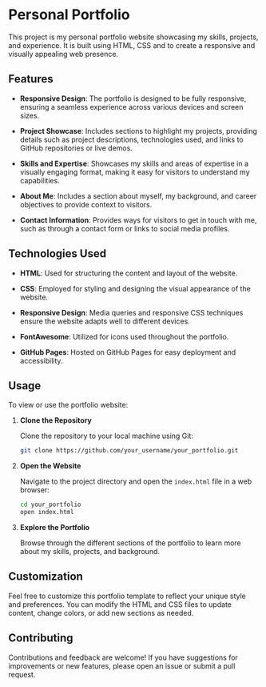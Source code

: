 # Personal Portfolio

This project is my personal portfolio website showcasing my skills, projects, and experience. It is built using HTML, CSS and to create a responsive and visually appealing web presence.

## Features

- **Responsive Design**: The portfolio is designed to be fully responsive, ensuring a seamless experience across various devices and screen sizes.
  
- **Project Showcase**: Includes sections to highlight my projects, providing details such as project descriptions, technologies used, and links to GitHub repositories or live demos.
  
- **Skills and Expertise**: Showcases my skills and areas of expertise in a visually engaging format, making it easy for visitors to understand my capabilities.
  
- **About Me**: Includes a section about myself, my background, and career objectives to provide context to visitors.
  
- **Contact Information**: Provides ways for visitors to get in touch with me, such as through a contact form or links to social media profiles.

## Technologies Used

- **HTML**: Used for structuring the content and layout of the website.
  
- **CSS**: Employed for styling and designing the visual appearance of the website.
  
- **Responsive Design**: Media queries and responsive CSS techniques ensure the website adapts well to different devices.
  
- **FontAwesome**: Utilized for icons used throughout the portfolio.
  
- **GitHub Pages**: Hosted on GitHub Pages for easy deployment and accessibility.

## Usage

To view or use the portfolio website:

1. **Clone the Repository**

   Clone the repository to your local machine using Git:
   ```bash
   git clone https://github.com/your_username/your_portfolio.git
   ```

2. **Open the Website**

   Navigate to the project directory and open the `index.html` file in a web browser:
   ```bash
   cd your_portfolio
   open index.html
   ```

3. **Explore the Portfolio**

   Browse through the different sections of the portfolio to learn more about my skills, projects, and background.

## Customization

Feel free to customize this portfolio template to reflect your unique style and preferences. You can modify the HTML and CSS files to update content, change colors, or add new sections as needed.

## Contributing

Contributions and feedback are welcome! If you have suggestions for improvements or new features, please open an issue or submit a pull request.
